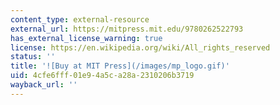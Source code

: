 ```yaml
---
content_type: external-resource
external_url: https://mitpress.mit.edu/9780262522793
has_external_license_warning: true
license: https://en.wikipedia.org/wiki/All_rights_reserved
status: ''
title: '![Buy at MIT Press](/images/mp_logo.gif)'
uid: 4cfe6fff-01e9-4a5c-a28a-2310206b3719
wayback_url: ''
---
```

